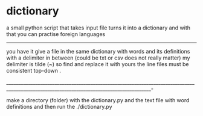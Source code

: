 dictionary
==========

a small python script that takes input file turns it into a dictionary and with that you can practise foreign languages

_________________________________________________________________________________________________________________________________________


you have it give a file in the same dictionary with words and its definitions with a delimiter in between (could be txt or csv does not really matter) 
my delimiter is tilde (~) so find and replace it with yours
the line files must be consistent top-down .

__________________________________________________________________________________________________________________________________________-

make a directory (folder) with the dictionary.py and the text file with word definitions and then run the ./dictionary.py




















